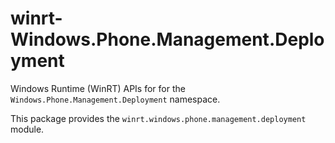 <!-- warning: Please don't edit this file. It was automatically generated. -->

# winrt-Windows.Phone.Management.Deployment

Windows Runtime (WinRT) APIs for for the `Windows.Phone.Management.Deployment` namespace.

This package provides the `winrt.windows.phone.management.deployment` module.

